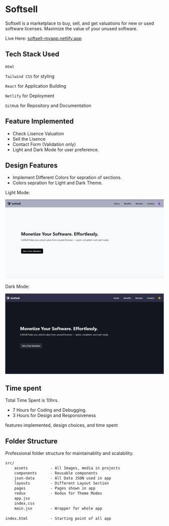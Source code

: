 # Softsell

Softsell is a marketplace to buy, sell, and get valuations for new or used software licenses. Maximize the value of your unused software.

Live Here: [softsell-myapp.netlify.app](https://softsell-myapp.netlify.app)

## Tech Stack Used

`Html`

`Tailwind CSS` for styling

`React` for Application Building

`Netlify` for Deployment

`GitHub` for Repository and Documentation

## Feature Implemented

- Check Lisence Valuation
- Sell the Lisence
- Contact Form (Validation only)
- Light and Dark Mode for user preference.

## Design Features

- Implement Different Colors for sepration of sections.
- Colors sepration for Light and Dark Theme.

Light Mode:

![Ligth Mode](./src/assets/softsell-lightmode.jpg)

Dark Mode:

![Dark Mode](./src/assets/softsell-darkmode.jpg)


## Time spent

Total Time Spent is 10hrs.

- 7 Hours for Coding and Debugging.
- 3 Hours for Design and Responsiveness

features implemented, design choices, and time spent

## Folder Structure

Professional folder structure for maintainablity and scalability.

    src/
        assets          - All Images, media in projects
        components      - Reusable components
        json-data       - All Data JSON used in app
        layouts         - Different Layout Section
        pages           - Pages shown in app
        redux           - Redux for Theme Modes
        app.jsx         
        index.css       
        main.jsx        - Wrapper for whole app

    index.html          - Starting point of all app

